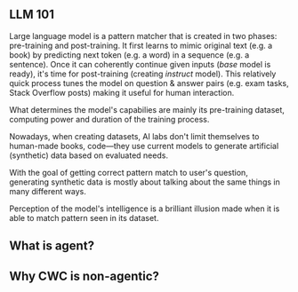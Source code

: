 ## LLM 101

Large language model is a pattern matcher that is created in two phases: pre-training and post-training. It first learns to mimic original text (e.g. a book) by predicting next token (e.g. a word) in a sequence (e.g. a sentence). Once it can coherently continue given inputs (_base_ model is ready), it's time for post-training (creating _instruct_ model). This relatively quick process tunes the model on question & answer pairs (e.g. exam tasks, Stack Overflow posts) making it useful for human interaction.

What determines the model's capabilies are mainly its pre-training dataset, computing power and duration of the training process.

Nowadays, when creating datasets, AI labs don't limit themselves to human-made books, code—they use current models to generate artificial (synthetic) data based on evaluated needs.

With the goal of getting correct pattern match to user's question, generating synthetic data is mostly about talking about the same things in many different ways.

Perception of the model's intelligence is a brilliant illusion made when it is able to match pattern seen in its dataset.

## What is agent?

## Why CWC is non-agentic?
